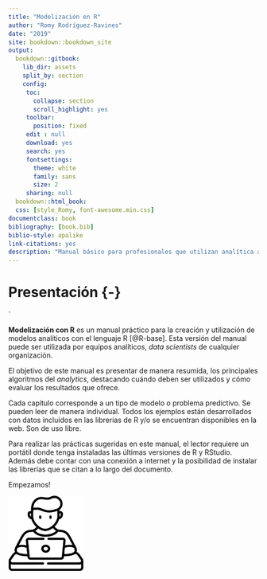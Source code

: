 ```yaml
--- 
title: "Modelización en R"
author: "Romy Rodríguez-Ravines"
date: "2019"
site: bookdown::bookdown_site
output:
  bookdown::gitbook:
    lib_dir: assets
    split_by: section
    config:
     toc:
       collapse: section
       scroll_highlight: yes
     toolbar:
       position: fixed
     edit : null
     download: yes
     search: yes
     fontsettings:
       theme: white
       family: sans
       size: 2
     sharing: null
  bookdown::html_book:
  css: [style_Romy, font-awesome.min.css]  
documentclass: book
bibliography: [book.bib]
biblio-style: apalike
link-citations: yes
description: "Manual básico para profesionales que utilizan analítica avanzada."
---
```



# Presentación {-}




`


**Modelización con R** es un manual práctico para la creación y utilización de modelos analíticos con el lenguaje R [@R-base]. Esta versión del manual puede  ser utilizada por equipos analíticos, _data scientists_ de cualquier organización. 

El objetivo de este manual es presentar de manera resumida, los principales algoritmos del _analytics_, destacando cuándo deben ser utilizados y cómo evaluar los resultados que ofrece.

Cada capítulo corresponde a un tipo de modelo o problema predictivo. Se pueden leer de manera individual. Todos los ejemplos están desarrollados con datos incluídos en las librerias de R y/o se encuentran disponibles en la web. Son de uso libre.

Para realizar las prácticas sugeridas en este manual, el lector requiere un portátil donde tenga instaladas las últimas versiones de R y RStudio. Además debe contar con una conexión a internet  y la posibilidad de instalar las librerías que se citan a lo largo del documento.


Empezamos!

<img src="imgs/browsing.png" width="30%" />

<!-- caption: "Icons [Freepik](https://www.freepik.com/) from [Flaticon](https://www.flaticon.com/)" -->
